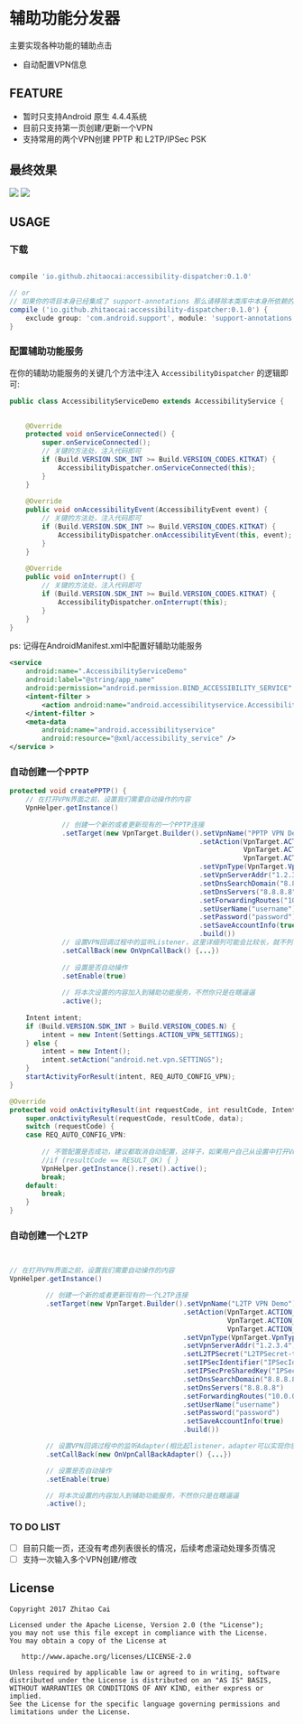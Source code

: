 # 辅助功能分发器

主要实现各种功能的辅助点击

* 自动配置VPN信息

## FEATURE

* 暂时只支持Android 原生 4.4.4系统
* 目前只支持第一页创建/更新一个VPN
* 支持常用的两个VPN创建 PPTP 和 L2TP/IPSec PSK

## 最终效果

![](static/gif/auto_create_pptp.gif)
![](static/gif/auto_create_l2tp.gif)

## USAGE

### 下载

```gradle

compile 'io.github.zhitaocai:accessibility-dispatcher:0.1.0'

// or
// 如果你的项目本身已经集成了 support-annotations 那么请移除本类库中本身所依赖的 support-annotations
compile ('io.github.zhitaocai:accessibility-dispatcher:0.1.0') {
    exclude group: 'com.android.support', module: 'support-annotations'
}

```

### 配置辅助功能服务

在你的辅助功能服务的关键几个方法中注入 ``AccessibilityDispatcher`` 的逻辑即可:

```java
public class AccessibilityServiceDemo extends AccessibilityService {
	

	@Override
	protected void onServiceConnected() {
		super.onServiceConnected();
		// 关键的方法处，注入代码即可
		if (Build.VERSION.SDK_INT >= Build.VERSION_CODES.KITKAT) {
			AccessibilityDispatcher.onServiceConnected(this);
		}
	}
	
	@Override
	public void onAccessibilityEvent(AccessibilityEvent event) {
		// 关键的方法处，注入代码即可
		if (Build.VERSION.SDK_INT >= Build.VERSION_CODES.KITKAT) {
			AccessibilityDispatcher.onAccessibilityEvent(this, event);
		}
	}
	
	@Override
	public void onInterrupt() {
		// 关键的方法处，注入代码即可
		if (Build.VERSION.SDK_INT >= Build.VERSION_CODES.KITKAT) {
			AccessibilityDispatcher.onInterrupt(this);
		}
	}
}
```

ps: 记得在AndroidManifest.xml中配置好辅助功能服务

```xml
<service
	android:name=".AccessibilityServiceDemo"
	android:label="@string/app_name"
	android:permission="android.permission.BIND_ACCESSIBILITY_SERVICE" >
	<intent-filter >
		<action android:name="android.accessibilityservice.AccessibilityService" />
	</intent-filter >
	<meta-data
		android:name="android.accessibilityservice"
		android:resource="@xml/accessibility_service" />
</service >
```

### 自动创建一个PPTP

```java
protected void createPPTP() {
	// 在打开VPN界面之前，设置我们需要自动操作的内容
	VpnHelper.getInstance()
	
	         // 创建一个新的或者更新现有的一个PPTP连接
	         .setTarget(new VpnTarget.Builder().setVpnName("PPTP VPN Demo")
	                                           .setAction(VpnTarget.ACTION_CREATE_VPN_CONFIG |
	                                                      VpnTarget.ACTION_UPDATE_VPN_CONFIG |
	                                                      VpnTarget.ACTION_INPUT_USER_CONFIG)
	                                           .setVpnType(VpnTarget.VpnType.PPTP)
	                                           .setVpnServerAddr("1.2.3.4")
	                                           .setDnsSearchDomain("8.8.8.8")
	                                           .setDnsServers("8.8.8.8")
	                                           .setForwardingRoutes("10.0.0.0/8")
	                                           .setUserName("username")
	                                           .setPassword("password")
	                                           .setSaveAccountInfo(true)
	                                           .build())
	         // 设置VPN回调过程中的监听Listener，这里详细列可能会比较长，就不列了，demo里面有
	         .setCallBack(new OnVpnCallBack() {...})
		     
	         // 设置是否自动操作
	         .setEnable(true)
	
	         // 将本次设置的内容加入到辅助功能服务，不然你只是在瞎逼逼
	         .active();
	
	Intent intent;
	if (Build.VERSION.SDK_INT > Build.VERSION_CODES.N) {
		intent = new Intent(Settings.ACTION_VPN_SETTINGS);
	} else {
		intent = new Intent();
		intent.setAction("android.net.vpn.SETTINGS");
	}
	startActivityForResult(intent, REQ_AUTO_CONFIG_VPN);
}

@Override
protected void onActivityResult(int requestCode, int resultCode, Intent data) {
	super.onActivityResult(requestCode, resultCode, data);
	switch (requestCode) {
	case REQ_AUTO_CONFIG_VPN:
		
		// 不管配置是否成功，建议都取消自动配置，这样子，如果用户自己从设置中打开VPN配置的话，我们的自动点击程序就不会影响到用户的操作了
		//if (resultCode == RESULT_OK) { }
		VpnHelper.getInstance().reset().active();
		break;
	default:
		break;
	}
}
```

### 自动创建一个L2TP

```java


// 在打开VPN界面之前，设置我们需要自动操作的内容
VpnHelper.getInstance()

         // 创建一个新的或者更新现有的一个L2TP连接
         .setTarget(new VpnTarget.Builder().setVpnName("L2TP VPN Demo")
                                           .setAction(VpnTarget.ACTION_CREATE_VPN_CONFIG |
                                                      VpnTarget.ACTION_UPDATE_VPN_CONFIG |
                                                      VpnTarget.ACTION_INPUT_USER_CONFIG)
                                           .setVpnType(VpnTarget.VpnType.L2TP_IPSec_PSK)
                                           .setVpnServerAddr("1.2.3.4")
                                           .setL2TPSecret("L2TPSecret-test")
                                           .setIPSecIdentifier("IPSecIdentifier-test")
                                           .setIPSecPreSharedKey("IPSecPreSharedKey-test")
                                           .setDnsSearchDomain("8.8.8.8")
                                           .setDnsServers("8.8.8.8")
                                           .setForwardingRoutes("10.0.0.0/8")
                                           .setUserName("username")
                                           .setPassword("password")
                                           .setSaveAccountInfo(true)
                                           .build())

         // 设置VPN回调过程中的监听Adapter(相比起listener，adapter可以实现你感兴趣的回调而不用全部实现所有接口)
         .setCallBack(new OnVpnCallBackAdapter() {...})

         // 设置是否自动操作
         .setEnable(true)

         // 将本次设置的内容加入到辅助功能服务，不然你只是在瞎逼逼
         .active();
```

### TO DO LIST

* [ ] 目前只能一页，还没有考虑列表很长的情况，后续考虑滚动处理多页情况
* [ ] 支持一次输入多个VPN创建/修改

## License

    Copyright 2017 Zhitao Cai

    Licensed under the Apache License, Version 2.0 (the "License");
    you may not use this file except in compliance with the License.
    You may obtain a copy of the License at

       http://www.apache.org/licenses/LICENSE-2.0

    Unless required by applicable law or agreed to in writing, software
    distributed under the License is distributed on an "AS IS" BASIS,
    WITHOUT WARRANTIES OR CONDITIONS OF ANY KIND, either express or implied.
    See the License for the specific language governing permissions and
    limitations under the License.